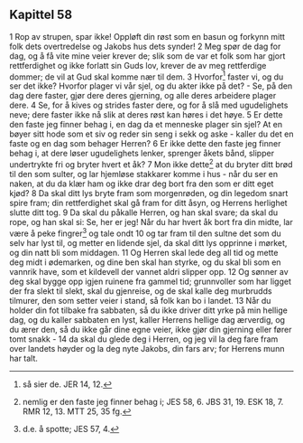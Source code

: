## Kapittel 58

1 Rop av strupen, spar ikke! Oppløft din røst som en basun og forkynn mitt folk dets overtredelse og Jakobs hus dets synder!
2 Meg spør de dag for dag, og å få vite mine veier krever de; slik som de var et folk som har gjort rettferdighet og ikke forlatt sin Guds lov, krever de av meg rettferdige dommer; de vil at Gud skal komme nær til dem.
3 Hvorfor[^1] faster vi, og du ser det ikke? Hvorfor plager vi vår sjel, og du akter ikke på det? - Se, på den dag dere faster, gjør dere deres gjerning, og alle deres arbeidere plager dere.
4 Se, for å kives og strides faster dere, og for å slå med ugudelighets neve; dere faster ikke nå slik at deres røst kan høres i det høye.
5 Er dette den faste jeg finner behag i, en dag da et menneske plager sin sjel? At en bøyer sitt hode som et siv og reder sin seng i sekk og aske - kaller du det en faste og en dag som behager Herren?
6 Er ikke dette den faste jeg finner behag i, at dere løser ugudelighets lenker, sprenger åkets bånd, slipper undertrykte fri og bryter hvert et åk?
7 Mon ikke dette[^2] at du bryter ditt brød til den som sulter, og lar hjemløse stakkarer komme i hus - når du ser en naken, at du da klær ham og ikke drar deg bort fra den som er ditt eget kjød?
8 Da skal ditt lys bryte fram som morgenrøden, og din legedom snart spire fram; din rettferdighet skal gå fram for ditt åsyn, og Herrens herlighet slutte ditt tog.
9 Da skal du påkalle Herren, og han skal svare; da skal du rope, og han skal si: Se, her er jeg! Når du har hvert åk bort fra din midte, lar være å peke fingrer[^3] og tale ondt
10 og tar fram til den sultne det som du selv har lyst til, og metter en lidende sjel, da skal ditt lys opprinne i mørket, og din natt bli som middagen.
11 Og Herren skal lede deg all tid og mette deg midt i ødemarken, og dine ben skal han styrke, og du skal bli som en vannrik have, som et kildevell der vannet aldri slipper opp.
12 Og sønner av deg skal bygge opp igjen ruinene fra gammel tid; grunnvoller som har ligget der fra slekt til slekt, skal du gjenreise, og de skal kalle deg murbrudds tilmurer, den som setter veier i stand, så folk kan bo i landet.
13 Når du holder din fot tilbake fra sabbaten, så du ikke driver ditt yrke på min hellige dag, og du kaller sabbaten en lyst, kaller Herrens hellige dag ærverdig, og du ærer den, så du ikke går dine egne veier, ikke gjør din gjerning eller fører tomt snakk -
14 da skal du glede deg i Herren, og jeg vil la deg fare fram over landets høyder og la deg nyte Jakobs, din fars arv; for Herrens munn har talt.

[^1]:  så sier de. JER 14, 12.
[^2]:  nemlig er den faste jeg finner behag i; JES 58, 6. JBS 31, 19. ESK 18, 7. RMR 12, 13. MTT 25, 35 fg.
[^3]:  d.e. å spotte; JES 57, 4.
